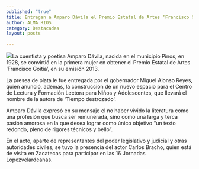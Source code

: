 ```yaml
---
published: "true"
title: Entregan a Amparo Dávila el Premio Estatal de Artes ‘Francisco Goitia’ 2013
author: ALMA RIOS
category: Destacadas
layout: posts

---
```


![](http://i.imgur.com/O4Buw55m.jpg)La cuentista y poetisa Amparo Dávila, nacida en el municipio Pinos, en 1928, se convirtió en la primera mujer en obtener el Premio Estatal de Artes ‘Francisco Goitia’, en su emisión 2013. 

La presea de plata le fue entregada por el gobernador Miguel Alonso Reyes, quien anunció, además, la construcción de un nuevo espacio para el Centro de Lectura y Formación Lectora para Niños y Adolescentes, que llevará el nombre de la autora de 'Tiempo destrozado'. 

Amparo Dávila expresó en su mensaje el no haber vivido la literatura como una profesión que busca ser remunerada, sino como una larga y terca pasión amorosa en la que desea lograr como único objetivo “un texto redondo, pleno de rigores técnicos y bello”. 

En el acto, aparte de representantes del poder legislativo y judicial y otras autoridades civiles, se tuvo la presencia del actor Carlos Bracho, quien está de visita en Zacatecas para participar en las 16 Jornadas Lopezvelardeanas.

